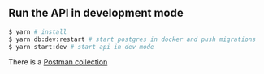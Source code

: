 ## Run the API in development mode

```bash
$ yarn # install
$ yarn db:dev:restart # start postgres in docker and push migrations
$ yarn start:dev # start api in dev mode
```
There is a [Postman collection](https://github.com/jsmn-prhmt/Project-API/blob/6c784f4eb8d2dc26ee5e345bc69bc141e23b9dde/postman_collection.json)
